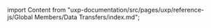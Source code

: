 
import Content from "uxp-documentation/src/pages/uxp/reference-js/Global Members/Data Transfers/index.md";

<Content query="product=xd"/>
